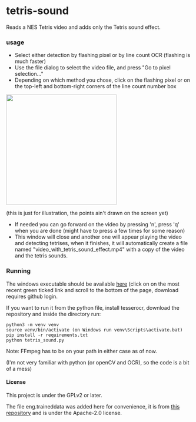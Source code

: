 # tetris-sound
Reads a NES Tetris video and adds only the Tetris sound effect.

### usage
- Select either detection by flashing pixel or by line count OCR (flashing is much faster)
- Use the file dialog to select the video file, and press "Go to pixel selection..."
- Depending on which method you chose, click on the flashing pixel or on the top-left and bottom-right corners of the line count number box
<img src="https://github.com/user-attachments/assets/2fc76ae0-5708-4595-b7a5-5dfbf16b6e90" width="300"/>

(this is just for illustration, the points ain't drawn on the screen yet)
- If needed you can go forward on the video by pressing 'n', press 'q' when you are done (might have to press a few times for some reason)
- This window will close and another one will appear playing the video and detecting tetrises, when it finishes, it will automatically create a file named "video_with_tetris_sound_effect.mp4" with a copy of the video and the tetris sounds.

### Running

The windows executable should be available [here](https://github.com/brianch/tetris-sound/actions) (click on on the most recent green ticked link and scroll to the bottom of the page, download requires github login.

If you want to run it from the python file, install tesserocr, download the repository and inside the directory run:

```
python3 -m venv venv
source venv/bin/activate (on Windows run venv\Scripts\activate.bat)
pip install -r requirements.txt
python tetris_sound.py
```

Note: FFmpeg has to be on your path in either case as of now.

(I'm not very familiar with python (or openCV and OCR), so the code is a bit of a mess)

#### License

This project is under the GPLv2 or later.

The file eng.traineddata was added here for convenience, it is from [this repository](https://github.com/tesseract-ocr/tessdata_fast) and is under the Apache-2.0 license.

